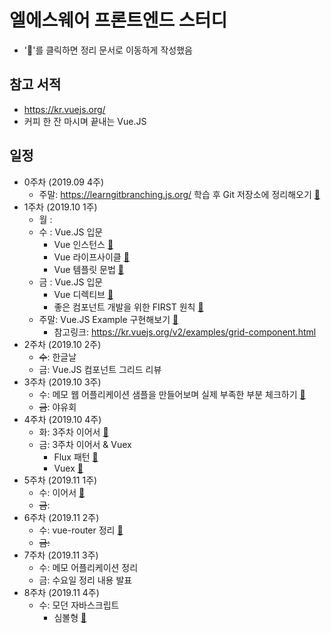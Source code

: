# 엘에스웨어 프론트엔드 스터디

 - '💬'를 클릭하면 정리 문서로 이동하게 작성했음

## 참고 서적
 - https://kr.vuejs.org/
 - 커피 한 잔 마시며 끝내는 Vue.JS

## 일정
- 0주차 (2019.09 4주)
  - 주말: https://learngitbranching.js.org/ 학습 후 Git 저장소에 정리해오기 [💬](0주차/git.md)
- 1주차 (2019.10 1주)
  - 월  :
  - 수  : Vue.JS 입문
    - Vue 인스턴스 [💬](1주차/vue-instance.md)
    - Vue 라이프사이클 [💬](1주차/vue-lifecycle.md)
    - Vue 템플릿 문법 [💬](1주차/vue-template.md)
  - 금  : Vue.JS 입문
    - Vue 디렉티브 [💬](1주차/vue-directive.md)
    - 좋은 컴포넌트 개발을 위한 FIRST 원칙 [💬](1주차/component-FIRST.md)
  - 주말: Vue.JS Example 구현해보기 [💬](1주차/vue-example-grid-component)
    - 참고링크: https://kr.vuejs.org/v2/examples/grid-component.html
- 2주차 (2019.10 2주)
  - ~~수~~: 한글날
  - 금: Vue.JS 컴포넌트 그리드 리뷰
- 3주차 (2019.10 3주)
  - 수: 메모 웹 어플리케이션 샘플을 만들어보며 실제 부족한 부분 체크하기 [💬](./3주차)
  - ~~금~~: 야유회
- 4주차 (2019.10 4주)  
  - 화: 3주차 이어서 [💬](./3주차)
  - 금: 3주차 이어서 & Vuex 
    * Flux 패턴 [💬](./4주차/flux.md)
    * Vuex [💬](./4주차/vuex.md)
- 5주차 (2019.11 1주)
    - 수: 이어서 [💬](./3주차)
    - ~~금~~:
- 6주차 (2019.11 2주)
    - 수: vue-router 정리 [💬](./6주차/vue-router.md)
    - ~~금:~~
- 7주차 (2019.11 3주)
    - 수: 메모 어플리케이션 정리  
    - 금: 수요일 정리 내용 발표
- 8주차 (2019.11 4주)
    - 수: 모던 자바스크립트
        - 심볼형 [💬](./8주차/symbol.md)